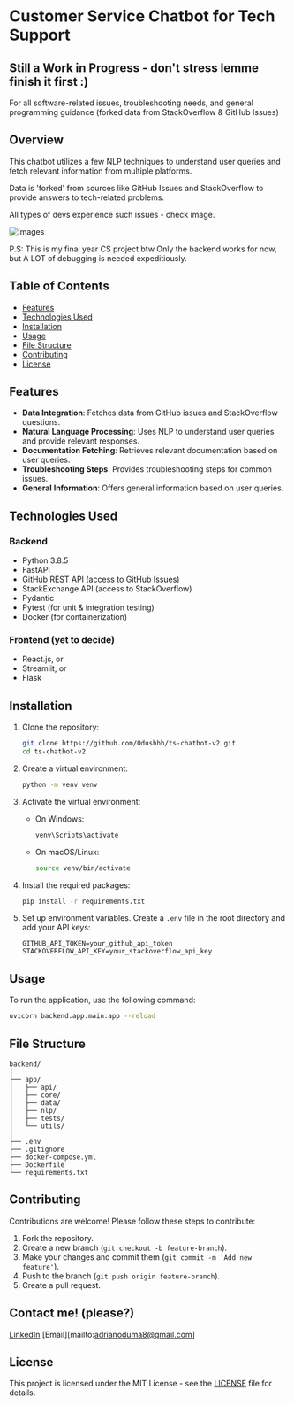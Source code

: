# Customer Service Chatbot for Tech Support 
## Still a Work in Progress - don't stress lemme finish it first :)

For all software-related issues, troubleshooting needs, and general programming guidance (forked data from StackOverflow & GitHub Issues)

## Overview

This chatbot utilizes a few NLP techniques to understand user queries and fetch relevant information from multiple platforms.

Data is 'forked' from sources like GitHub Issues and StackOverflow to provide answers to tech-related problems.

All types of devs experience such issues - check image.

![images](https://github.com/user-attachments/assets/891009b0-6fed-483d-95af-9e2272bcf573)

P.S: This is my final year CS project btw
Only the backend works for now, but A LOT of debugging is needed expeditiously.

## Table of Contents

- [Features](#features)
- [Technologies Used](#technologies-used)
- [Installation](#installation)
- [Usage](#usage)
- [File Structure](#file-structure)
- [Contributing](#contributing)
- [License](#license)

## Features

- **Data Integration**: Fetches data from GitHub issues and StackOverflow questions.
- **Natural Language Processing**: Uses NLP to understand user queries and provide relevant responses.
- **Documentation Fetching**: Retrieves relevant documentation based on user queries.
- **Troubleshooting Steps**: Provides troubleshooting steps for common issues.
- **General Information**: Offers general information based on user queries.

## Technologies Used

### Backend

- Python 3.8.5
- FastAPI
- GitHub REST API (access to GitHub Issues)
- StackExchange API (access to StackOverflow)
- Pydantic
- Pytest (for unit & integration testing)
- Docker (for containerization)

### Frontend (yet to decide)

- React.js, or
- Streamlit, or
- Flask

## Installation

1. Clone the repository:

   ```bash
   git clone https://github.com/Odushhh/ts-chatbot-v2.git
   cd ts-chatbot-v2
   ```

2. Create a virtual environment:

   ```bash
   python -m venv venv
   ```

3. Activate the virtual environment:

   - On Windows:

     ```bash
     venv\Scripts\activate
     ```

   - On macOS/Linux:

     ```bash
     source venv/bin/activate
     ```

4. Install the required packages:

   ```bash
   pip install -r requirements.txt
   ```

5. Set up environment variables. Create a `.env` file in the root directory and add your API keys:

   ```plaintext
   GITHUB_API_TOKEN=your_github_api_token
   STACKOVERFLOW_API_KEY=your_stackoverflow_api_key
   ```

## Usage

To run the application, use the following command:

```bash
uvicorn backend.app.main:app --reload
```


## File Structure

```plaintext
backend/
│
├── app/
│   ├── api/
│   ├── core/
│   ├── data/
│   ├── nlp/
│   ├── tests/
│   └── utils/
│
├── .env
├── .gitignore
├── docker-compose.yml
├── Dockerfile
└── requirements.txt
```

## Contributing

Contributions are welcome! Please follow these steps to contribute:

1. Fork the repository.
2. Create a new branch (`git checkout -b feature-branch`).
3. Make your changes and commit them (`git commit -m 'Add new feature'`).
4. Push to the branch (`git push origin feature-branch`).
5. Create a pull request.

## Contact me! (please?)

[LinkedIn](https://www.linkedin.com/in/adrian-oduma-4374a4252/)
[Email][mailto:adrianoduma8@gmail.com]

## License

This project is licensed under the MIT License - see the [LICENSE](LICENSE) file for details.
